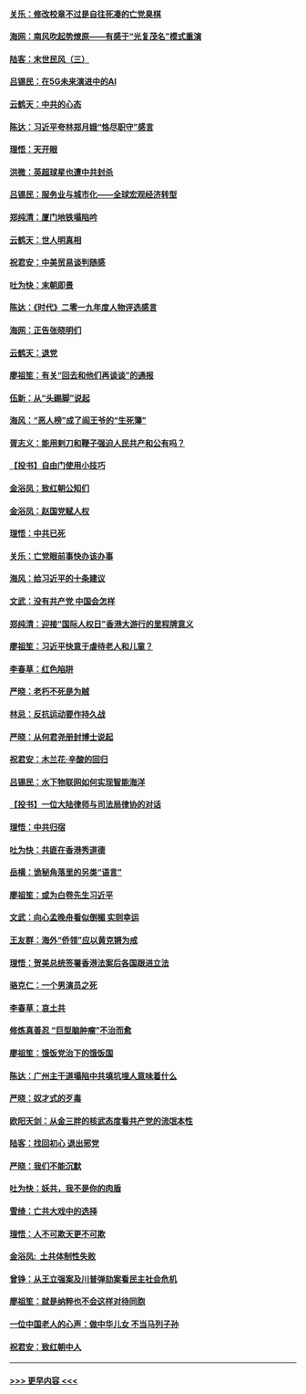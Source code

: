 #### [关乐：修改校章不过是自往死凑的亡党臭棋](../pages/nsc993/n11735097.md?t=12202244) 
#### [海网：南风吹起势燎原——有感于“光复茂名”模式重演](../pages/nsc993/n11732308.md?t=12202244) 
#### [陆客：末世民风（三）](../pages/nsc993/n11732211.md?t=12202244) 
#### [吕锡民：在5G未来演进中的AI](../pages/nsc993/n11730010.md?t=12202244) 
#### [云鹤天：中共的心态](../pages/nsc993/n11729906.md?t=12202244) 
#### [陈达：习近平夸林郑月娥“恪尽职守”感言](../pages/nsc993/n11729881.md?t=12202244) 
#### [理悟：天开眼](../pages/nsc993/n11729699.md?t=12202244) 
#### [洪微：英超球星也遭中共封杀](../pages/nsc993/n11727243.md?t=12202244) 
#### [吕锡民：服务业与城市化——全球宏观经济转型](../pages/nsc993/n11725845.md?t=12202244) 
#### [郑纯清：厦门地铁塌陷吟](../pages/nsc993/n11725813.md?t=12202244) 
#### [云鹤天：世人明真相](../pages/nsc993/n11725621.md?t=12202244) 
#### [祝君安：中美贸易谈判随感](../pages/nsc993/n11725609.md?t=12202244) 
#### [吐为快：末朝即景](../pages/nsc993/n11723365.md?t=12202244) 
#### [陈达：《时代》二零一九年度人物评选感言](../pages/nsc993/n11723337.md?t=12202244) 
#### [海网：正告张晓明们](../pages/nsc993/n11723228.md?t=12202244) 
#### [云鹤天：退党](../pages/nsc993/n11723056.md?t=12202244) 
#### [廖祖笙：有关“回去和他们再谈谈”的通报](../pages/nsc993/n11722442.md?t=12202244) 
#### [伍新：从“头踢脚”说起](../pages/nsc993/n11722429.md?t=12202244) 
#### [海风：“恶人榜”成了阎王爷的“生死簿”](../pages/nsc993/n11722272.md?t=12202244) 
#### [胥志义：能用剌刀和鞭子强迫人民共产和公有吗？](../pages/nsc993/n11720569.md?t=12202244) 
#### [【投书】自由门使用小技巧](../pages/nsc993/n11720180.md?t=12202244) 
#### [金浴凤：致红朝公知们](../pages/nsc993/n11720563.md?t=12202244) 
#### [金浴凤：赵国党赋人权](../pages/nsc993/n11720533.md?t=12202244) 
#### [理悟：中共已死](../pages/nsc993/n11720233.md?t=12202244) 
#### [关乐：亡党眼前事快办该办事](../pages/nsc993/n11719160.md?t=12202244) 
#### [海风：给习近平的十条建议](../pages/nsc993/n11717616.md?t=12202244) 
#### [文武：没有共产党 中国会怎样](../pages/nsc993/n11717584.md?t=12202244) 
#### [郑纯清：迎接“国际人权日”香港大游行的里程牌意义](../pages/nsc993/n11717417.md?t=12202244) 
#### [廖祖笙：习近平快意于虐待老人和儿童？](../pages/nsc993/n11715313.md?t=12202244) 
#### [李春草：红色陷阱](../pages/nsc993/n11715029.md?t=12202244) 
#### [严晓：老朽不死是为贼](../pages/nsc993/n11712910.md?t=12202244) 
#### [林忌：反抗运动要作持久战](../pages/nsc993/n11712623.md?t=12202244) 
#### [严晓：从何君尧册封博士说起](../pages/nsc993/n11712465.md?t=12202244) 
#### [祝君安：木兰花·辛酸的回归](../pages/nsc993/n11712381.md?t=12202244) 
#### [吕锡民：水下物联网如何实现智能海洋](../pages/nsc993/n11711158.md?t=12202244) 
#### [【投书】一位大陆律师与司法局律协的对话](../pages/nsc993/n11709675.md?t=12202244) 
#### [理悟：中共归宿](../pages/nsc993/n11710059.md?t=12202244) 
#### [吐为快：共匪在香港秀道德](../pages/nsc993/n11709979.md?t=12202244) 
#### [岳横：诡秘角落里的另类“语言”](../pages/nsc993/n11709792.md?t=12202244) 
#### [廖祖笙：或为白卷先生习近平](../pages/nsc993/n11708330.md?t=12202244) 
#### [文武：向心孟晚舟看似倒楣 实则幸运](../pages/nsc993/n11708236.md?t=12202244) 
#### [王友群：海外“侨领”应以黄克锵为戒](../pages/nsc993/n11706176.md?t=12202244) 
#### [理悟：贺美总统签署香港法案后各国跟进立法](../pages/nsc993/n11706853.md?t=12202244) 
#### [骆克仁：一个男演员之死](../pages/nsc993/n11706677.md?t=12202244) 
#### [李春草：哀土共](../pages/nsc993/n11706255.md?t=12202244) 
#### [修炼真善忍 “巨型脑肿瘤”不治而愈](../pages/nsc993/n11705340.md?t=12202244) 
#### [廖祖笙：饿饭党治下的饿饭国](../pages/nsc993/n11705085.md?t=12202244) 
#### [陈达：广州主干道塌陷中共填坑埋人意味着什么](../pages/nsc993/n11705046.md?t=12202244) 
#### [严晓：奴才式的歹毒](../pages/nsc993/n11704826.md?t=12202244) 
#### [欧阳天剑：从金三胖的核武态度看共产党的流氓本性](../pages/nsc993/n11702238.md?t=12202244) 
#### [陆客：找回初心 退出邪党](../pages/nsc993/n11702213.md?t=12202244) 
#### [严晓：我们不能沉默](../pages/nsc993/n11702110.md?t=12202244) 
#### [吐为快：妖共，我不是你的肉盾](../pages/nsc993/n11701366.md?t=12202244) 
#### [雪绮：亡共大戏中的选择](../pages/nsc993/n11699922.md?t=12202244) 
#### [理悟：人不可欺天更不可欺](../pages/nsc993/n11699657.md?t=12202244) 
#### [金浴凤:  土共体制性失败](../pages/nsc993/n11699361.md?t=12202244) 
#### [曾铮：从王立强案及川普弹劾案看民主社会危机](../pages/nsc993/n11699318.md?t=12202244) 
#### [廖祖笙：就是纳粹也不会这样对待同胞](../pages/nsc993/n11697658.md?t=12202244) 
#### [一位中国老人的心声：做中华儿女 不当马列子孙](../pages/nsc993/n11697525.md?t=12202244) 
#### [祝君安：致红朝中人](../pages/nsc993/n11697518.md?t=12202244) 

----
#### [ >>> 更早内容 <<< ](../indexes/nsc993-earlier.md)
